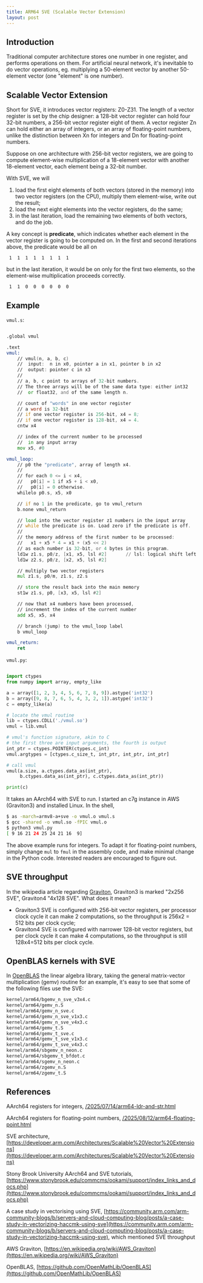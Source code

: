 ```yaml
---
title: ARM64 SVE (Scalable Vector Extension)
layout: post
---
```


## Introduction
Traditional computer architecture stores one number in one register, and performs operations on them. For artificial neural network, it's inevitable to do vector operations, eg. multiplying a 50-element vector by another 50-element vector (one "element" is one number).

## Scalable Vector Extension
Short for SVE, it introduces vector registers: Z0-Z31. The length of a vector register is set by the chip designer: a 128-bit vector register can hold four 32-bit numbers, a 256-bit vector register eight of them. A vector register Zn can hold either an array of integers, or an array of floating-point numbers, unlike the distinction between Xn for integers and Dn for floating-point numbers.

Suppose on one architecture with 256-bit vector registers, we are going to compute element-wise multiplication of a 18-element vector with another 18-element vector, each element being a 32-bit number.

With SVE, we will

1. load the first eight elements of both vectors (stored in the memory) into two vector registers (on the CPU), multiply them element-wise, write out the result;
2. load the next eight elements into the vector registers, do the same;
3. in the last iteration, load the remaining two elements of both vectors, and do the job.

A key concept is **predicate**, which indicates whether each element in the vector register is going to be computed on. In the first and second iterations above, the predicate would be all on

```
 1  1  1  1  1  1  1  1
```

but in the last iteration, it would be on only for the first two elements, so the element-wise multiplication proceeds correctly.

```
 1  1  0  0  0  0  0  0
```

## Example
`vmul.s`:

```asm

.global vmul

.text
vmul:
    // vmul(n, a, b, c)
    //  input:  n in x0, pointer a in x1, pointer b in x2
    //  output: pointer c in x3
    // 
    // a, b, c point to arrays of 32-bit numbers.
    // The three arrays will be of the same data type: either int32
    //  or float32, and of the same length n.

    // count of "words" in one vector register
    // a word is 32-bit
    // if one vector register is 256-bit, x4 = 8;
    // if one vector register is 128-bit, x4 = 4.
    cntw x4

    // index of the current number to be processed
    //  in any input array
    mov x5, #0

vmul_loop:
    // p0 the "predicate", array of length x4.
    // 
    // for each 0 <= i < x4,
    //   p0[i] = 1 if x5 + i < x0,
    //   p0[i] = 0 otherwise.
    whilelo p0.s, x5, x0

    // if no 1 in the predicate, go to vmul_return
    b.none vmul_return

    // load into the vector register z1 numbers in the input array
    // while the predicate is on. Load zero if the predicate is off.
    //
    // the memory address of the first number to be processed:
    //   x1 + x5 * 4 = x1 + (x5 << 2)
    // as each number is 32-bit, or 4 bytes in this program.
    ld1w z1.s, p0/z, [x1, x5, lsl #2]       // lsl: logical shift left
    ld1w z2.s, p0/z, [x2, x5, lsl #2]

    // multiply two vector registers
    mul z1.s, p0/m, z1.s, z2.s

    // store the result back into the main memory
    st1w z1.s, p0, [x3, x5, lsl #2]

    // now that x4 numbers have been processed,
    // increment the index of the current number
    add x5, x5, x4

    // branch (jump) to the vmul_loop label
    b vmul_loop

vmul_return:
    ret
```

`vmul.py`:

```python

import ctypes
from numpy import array, empty_like

a = array([1, 2, 3, 4, 5, 6, 7, 8, 9]).astype('int32')
b = array([9, 8, 7, 6, 5, 4, 3, 2, 1]).astype('int32')
c = empty_like(a)

# locate the vmul routine
lib = ctypes.CDLL('./vmul.so')
vmul = lib.vmul

# vmul's function signature, akin to C
# the first three are input arguments, the fourth is output
int_ptr = ctypes.POINTER(ctypes.c_int)
vmul.argtypes = [ctypes.c_size_t, int_ptr, int_ptr, int_ptr]

# call vmul
vmul(a.size, a.ctypes.data_as(int_ptr),
     b.ctypes.data_as(int_ptr), c.ctypes.data_as(int_ptr))

print(c)
```

It takes an AArch64 with SVE to run. I started an c7g instance in AWS (Graviton3) and installed Linux. In the shell,

```sh
$ as -march=armv8-a+sve -o vmul.o vmul.s
$ gcc -shared -o vmul.so -fPIC vmul.o
$ python3 vmul.py
[ 9 16 21 24 25 24 21 16  9]
```

The above example runs for integers. To adapt it for floating-point numbers, simply change `mul` to `fmul` in the assembly code, and make minimal change in the Python code. Interested readers are encouraged to figure out.

## SVE throughput
In the wikipedia article regarding [Graviton](https://en.wikipedia.org/wiki/AWS_Graviton), Graviton3 is marked "2x256 SVE", Graviton4 "4x128 SVE". What does it mean? 

* Graviton3 SVE is configured with 256-bit vector registers, per processor clock cycle it can make 2 computations, so the throughput is 256x2 = 512 bits per clock cycle;
* Graviton4 SVE is configured with narrower 128-bit vector registers, but per clock cycle it can make 4 computations, so the throughput is still 128x4=512 bits per clock cycle.

## OpenBLAS kernels with SVE
In [OpenBLAS](https://github.com/OpenMathLib/OpenBLAS) the linear algebra library, taking the general matrix-vector multiplication (gemv) routine for an example, it's easy to see that some of the following files use the SVE:

```sh
kernel/arm64/bgemv_n_sve_v3x4.c
kernel/arm64/gemv_n.S
kernel/arm64/gemv_n_sve.c
kernel/arm64/gemv_n_sve_v1x3.c
kernel/arm64/gemv_n_sve_v4x3.c
kernel/arm64/gemv_t.S
kernel/arm64/gemv_t_sve.c
kernel/arm64/gemv_t_sve_v1x3.c
kernel/arm64/gemv_t_sve_v4x3.c
kernel/arm64/sbgemv_n_neon.c
kernel/arm64/sbgemv_t_bfdot.c
kernel/arm64/sgemv_n_neon.c
kernel/arm64/zgemv_n.S
kernel/arm64/zgemv_t.S
```

## References
AArch64 registers for integers, [/2025/07/14/arm64-ldr-and-str.html](/2025/07/14/arm64-ldr-and-str.html)

AArch64 registers for floating-point numbers, [/2025/08/12/arm64-floating-point.html](/2025/08/12/arm64-floating-point.html)

SVE architecture, [https://developer.arm.com/Architectures/Scalable%20Vector%20Extensions](https://developer.arm.com/Architectures/Scalable%20Vector%20Extensions)

Stony Brook University AArch64 and SVE tutorials, [https://www.stonybrook.edu/commcms/ookami/support/index_links_and_docs.php](https://www.stonybrook.edu/commcms/ookami/support/index_links_and_docs.php)

A case study in vectorising using SVE, [https://community.arm.com/arm-community-blogs/b/servers-and-cloud-computing-blog/posts/a-case-study-in-vectorizing-haccmk-using-sve](https://community.arm.com/arm-community-blogs/b/servers-and-cloud-computing-blog/posts/a-case-study-in-vectorizing-haccmk-using-sve), which mentioned SVE throughput

AWS Graviton, [https://en.wikipedia.org/wiki/AWS_Graviton](https://en.wikipedia.org/wiki/AWS_Graviton)

OpenBLAS, [https://github.com/OpenMathLib/OpenBLAS](https://github.com/OpenMathLib/OpenBLAS)
